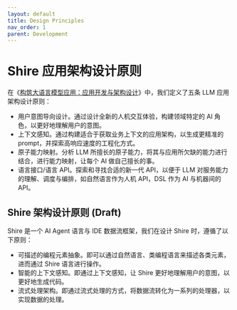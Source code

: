 ```yaml
---
layout: default
title: Design Principles
nav_order: 1
parent: Development
---
```


# Shire 应用架构设计原则

在《[构筑大语言模型应用：应用开发与架构设计](https://aigc.phodal.com)》中，我们定义了五条 LLM 应用架构设计原则：

- 用户意图导向设计。通过设计全新的人机交互体验，构建领域特定的 AI 角色，以更好地理解用户的意图。
- 上下文感知。通过构建适合于获取业务上下文的应用架构，以生成更精准的 prompt，并探索高响应速度的工程化方式。
- 原子能力映射。分析 LLM 所擅长的原子能力，将其与应用所欠缺的能力进行结合，进行能力映射，让每个 AI 做自己擅长的事。
- 语言接口/语言 API。探索和寻找合适的新一代 API，以便于 LLM 对服务能力的理解、调度与编排，如自然语言作为人机 API，DSL 作为 AI 与机器间的 API。

## Shire 架构设计原则 (Draft)

Shire 是一个 AI Agent 语言与 IDE 数据流框架，我们在设计 Shire 时，遵循了以下原则：

- 可描述的编程元素抽象。即可以通过自然语言、类编程语言来描述各类元素，进而通过 Shire 语言进行操作。
- 智能的上下文感知。即通过上下文感知，让 Shire 更好地理解用户的意图，以更好地生成代码。
- 流式处理架构。即通过流式处理的方式，将数据流转化为一系列的处理器，以实现数据的处理。
